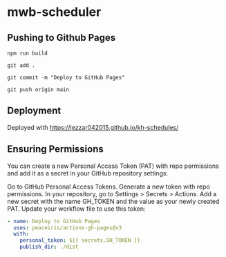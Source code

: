 # mwb-scheduler



## Pushing to Github Pages
```
npm run build

git add .

git commit -m "Deploy to GitHub Pages"

git push origin main

```

## Deployment

Deployed with https://jezzar042015.github.io/kh-schedules/


## Ensuring Permissions
You can create a new Personal Access Token (PAT) with repo permissions and add it as a secret in your GitHub repository settings:

Go to GitHub Personal Access Tokens.
Generate a new token with repo permissions.
In your repository, go to Settings > Secrets > Actions.
Add a new secret with the name GH_TOKEN and the value as your newly created PAT.
Update your workflow file to use this token:

```yaml
- name: Deploy to GitHub Pages
  uses: peaceiris/actions-gh-pages@v3
  with:
    personal_token: ${{ secrets.GH_TOKEN }}
    publish_dir: ./dist

```
